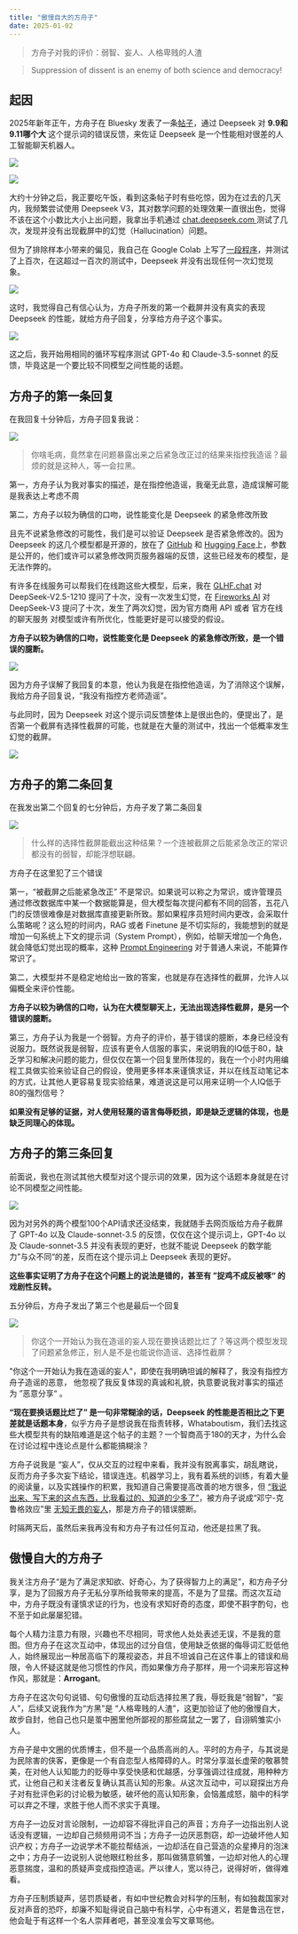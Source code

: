 ```yaml
---
title: "傲慢自大的方舟子"
date: 2025-01-02
---
```


> 方舟子对我的评价：弱智、妄人、人格卑贱的人渣

> Suppression of dissent is an enemy of both science and democracy!


## 起因

2025年新年正午，方舟子在 Bluesky 发表了一条[帖子](https://archive.ph/voOst)，通过 Deepseek 对 **9.9和9.11哪个大** 这个提示词的错误反馈，来佐证 Deepseek 是一个性能相对很差的人工智能聊天机器人。

![](../img/fang-1.png)

![](../img/fang-2.jpg)

大约十分钟之后，我正要吃午饭，看到这条帖子时有些吃惊，因为在过去的几天内，我频繁尝试使用 Deepseek V3，其对数学问题的处理效果一直很出色，觉得不该在这个小数比大小上出问题，我拿出手机通过 [chat.deepseek.com ](https://chat.deepseek.com/) 测试了几次，发现并没有出现截屏中的幻觉（Hallucination）问题。

但为了排除样本小带来的偏见，我自己在 Google Colab 上写了[一段程序](https://colab.research.google.com/drive/13tJsMwOZfKJl2Lcvxjc_dj3Dv7_PUQZQ)，并测试了上百次，在这超过一百次的测试中，Deepseek 并没有出现任何一次幻觉现象。

![](../img/fang-3.jpg)

这时，我觉得自己有信心认为，方舟子所发的第一个截屏并没有真实的表现 Deepseek 的性能，就给方舟子回复，分享给方舟子这个事实。

![](../img/fang-4.png)

这之后，我开始用相同的循环写程序测试 GPT-4o 和 Claude-3.5-sonnet 的反馈，毕竟这是一个要比较不同模型之间性能的话题。

## 方舟子的第一条回复

在我回复十分钟后，方舟子回复我说：

![](../img/fang-5.png)

> 你啥毛病，竟然拿在问题暴露出来之后紧急改正过的结果来指控我造谣？最烦的就是这种人，等一会拉黑。

第一，方舟子认为我对事实的描述，是在指控他造谣，我毫无此意，造成误解可能是我表达上考虑不周

第二，方舟子以较为确信的口吻，说性能变化是 Deepseek 的紧急修改所致

且先不说紧急修改的可能性，我们是可以验证 Deepseek 是否紧急修改的。因为 Deepseek 的这几个模型都是开源的，放在了 [GitHub](https://github.com/deepseek-ai/DeepSeek-V3) 和 [Hugging Face](https://huggingface.co/deepseek-ai/DeepSeek-V3)上，参数是公开的，他们或许可以紧急修改网页服务器端的反馈，这些已经发布的模型，是无法作弊的。

有许多在线服务可以帮我们在线跑这些大模型，后来，我在 [GLHF.chat](https://glhf.chat/chat/create) 对 DeepSeek-V2.5-1210 提问了十次，没有一次发生幻觉，在 [Fireworks AI](https://fireworks.ai/models/fireworks/deepseek-v3) 对 DeepSeek-V3 提问了十次，发生了两次幻觉，因为官方商用 API 或者 官方在线的聊天服务 对模型或许有所优化，性能更好是可以接受的假设。

**方舟子以较为确信的口吻，说性能变化是 Deepseek 的紧急修改所致，是一个错误的臆断。**

![](../img/fang-6.png)

因为方舟子误解了我回复的本意，他认为我是在指控他造谣，为了消除这个误解，我给方舟子回复说，“我没有指控方老师造谣”。

与此同时，因为 Deepseek 对这个提示词反馈整体上是很出色的，便提出了，是否第一个截屏有选择性截屏的可能，也就是在大量的测试中，找出一个低概率发生幻觉的截屏。

![](../img/fang-7.png)

## 方舟子的第二条回复

在我发出第二个回复的七分钟后，方舟子发了第二条回复

![](../img/fang-8.png)

> 什么样的选择性截屏能截出这种结果？一个连被截屏之后能紧急改正的常识都没有的弱智，却能浮想联翩。

方舟子在这里犯了三个错误

第一，“被截屏之后能紧急改正” 不是常识。如果说可以称之为常识，或许管理员通过修改数据库中某一个数据能算是，但大模型每次提问都有不同的回答，五花八门的反馈很难像是对数据库直接更新所致。那如果程序员短时间内更改，会采取什么策略呢？这么短的时间内，RAG 或者 Finetune 是不切实际的，我能想到的就是增加一句系统上下文的提示词（System Prompt），例如，给聊天增加一个角色，就会降低幻觉出现的概率，这种 [Prompt Engineering](https://github.com/anthropics/courses/blob/master/prompt_engineering_interactive_tutorial/Anthropic%201P/03_Assigning_Roles_Role_Prompting.ipynb) 对于普通人来说，不能算作常识了。

第二，大模型并不是稳定地给出一致的答案，也就是存在选择性的截屏，允许人以偏概全来评价性能。

**方舟子以较为确信的口吻，认为在大模型聊天上，无法出现选择性截屏，是另一个错误的臆断。**

第三，方舟子认为我是一个弱智。方舟子的评价，基于错误的臆断，本身已经没有说服力。既然说我是弱智，应该有更令人信服的事实，来说明我的IQ低于80，缺乏学习和解决问题的能力，但仅仅在第一个回复里所体现的，我在一个小时内用编程工具做实验来验证自己的假设，使用更多样本来谨慎求证，并以在线互动笔记本的方式，让其他人更容易复现实验结果，难道说这是可以用来证明一个人IQ低于80的强烈信号？

**如果没有足够的证据，对人使用轻蔑的语言侮辱贬损，即是缺乏逻辑的体现，也是缺乏同理心的体现。**

## 方舟子的第三条回复

前面说，我也在测试其他大模型对这个提示词的效果，因为这个话题本身就是在讨论不同模型之间性能。

![](../img/fang-9.png)

因为对另外的两个模型100个API请求还没结束，我就随手去网页版给方舟子截屏了 GPT-4o 以及 Claude-sonnet-3.5 的反馈，仅仅在这个提示词上，GPT-4o 以及 Claude-sonnet-3.5 并没有表现的更好，也就不能说 Deepseek 的数学能力”与众不同“的差，反而在这个提示词上 Deepseek 表现的更好。

**这些事实证明了方舟子在这个问题上的说法是错的，甚至有 ”捉鸡不成反被啄“ 的戏剧性反转。**

五分钟后，方舟子发出了第三个也是最后一个回复

![](../img/fang-10.png)

> 你这个一开始认为我在造谣的妄人现在要换话题比烂了？等这两个模型发现了问题紧急修正，别人是不是也能说你造谣、选择性截屏？

"你这个一开始认为我在造谣的妄人"，即使在我明确坦诚的解释了，我没有指控方舟子造谣的恶意， 他忽视了我反复体现的真诚和礼貌，执意要说我对事实的描述为 ”恶意分享“ 。

**“现在要换话题比烂了” 是一句非常糊涂的话，Deepseek 的性能是否相比之下更差就是话题本身**，似乎方舟子是想说我在指责转移，Whataboutism，我们去找这些大模型共有的缺陷难道是这个帖子的主题？一个智商高于180的天才，为什么会在讨论过程中连论点是什么都能搞糊涂？

方舟子说我是 “妄人”，仅从交互的过程中来看，我并没有脱离事实，胡乱瞎说，反而方舟子多次妄下结论，错误连连。机器学习上，我有着系统的训练，有着大量的阅读量，以及实践操作的积累，我知道自己需要提高改善的地方很多，但 [“我说出来、写下来的这点东西，比我看过的、知道的少多了”](https://fangshimin.medium.com/%E6%80%8E%E6%A0%B7%E6%88%90%E4%B8%BA%E4%B8%80%E4%B8%AA%E5%8D%9A%E5%AD%A6%E7%9A%84%E4%BA%BA-ecd3cf5ff8d2)，被方舟子说成“邓宁-克鲁格效应”里 [无知无畏的妄人](https://fangshimin.substack.com/p/224)，那是方舟子的错误臆断。

时隔两天后，虽然后来我再没有和方舟子有过任何互动，他还是拉黑了我。

## 傲慢自大的方舟子

我关注方舟子“是为了满足求知欲、好奇心，为了获得智力上的满足”，和方舟子分享，是为了回报方舟子无私分享所给我带来的提高，不是为了显摆。而这次互动中，方舟子既没有谨慎求证的行为，也没有求知好奇的态度，即使不斟字酌句，也不至于如此屡屡犯错。

每个人精力注意力有限，兴趣也不尽相同，苛求他人处处表述无误，不是我的意图。但方舟子在这次互动中，体现出的过分自信，使用缺乏依据的侮辱词汇贬低他人，始终展现出一种居高临下的蔑视姿态，并且不坦诚自己在这件事上的错误和局限，令人怀疑这就是他习惯性的作风，而如果像方舟子那样，用一个词来形容这种作风，那就是：**Arrogant**。

方舟子在这次句句说错、句句傲慢的互动后选择拉黑了我，辱贬我是“弱智”，“妄人”，后续又说我作为“方黑”是 “人格卑贱的人渣”，这更加验证了他的傲慢自大，故步自封，他自己也只是茧中圈里他所鄙视的那些腐鼠之一罢了，自诩鹓雏实小人。

方舟子是中文圈的优质博主，但不是一个品质高尚的人。平时的方舟子，与其说是为民除害的侠客，更像是一个有自恋型人格障碍的人。时常分享滋长虚荣的敬慕赞美，在对他人认知能力的贬辱中享受快感和优越感，分享强调过往成就，用种种方式，让他自己和关注者反复确认其高认知的形象。从这次互动中，可以窥探出方舟子对有批评色彩的讨论极为敏感，破坏他的高认知形象，会恼羞成怒，脑中的科学可以弃之不理，求胜于他人而不求实于真理。

方舟子一边反对言论限制，一边却容不得批评自己的声音；方舟子一边指出别人说话没有逻辑，一边却自己频频用词不当；方舟子一边厌恶剽窃，却一边破坏他人知识产权；方舟子一边说学术不能拉帮结派，一边却活在自己营造的众星捧月的泡沫之中；方舟子一边说别人说他眼红粉丝多，那叫做猜意鹓雏，一边却对他人的心理恶意揣度，温和的质疑声变成指控造谣。严以律人，宽以待己，说得好听，做得难看。

方舟子压制质疑声，惩罚质疑者，有如中世纪教会对科学的压制，有如独裁国家对反对声音的恐吓，却廉不知耻得说自己脑中有科学，心中有道义，若是鲁迅在世，他会耻于有这样一个名人崇拜者吧，甚至没准会写文章骂他。

